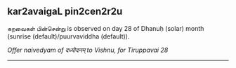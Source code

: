 ## kar2avaigaL pin2cen2r2u
கறவைகள் பின்சென்று is observed on day 28 of Dhanuḥ (solar) month (sunrise (default)/puurvaviddha (default)).

_Offer naivedyam of दध्योदनम् to Vishnu, for Tiruppavai 28_

---
